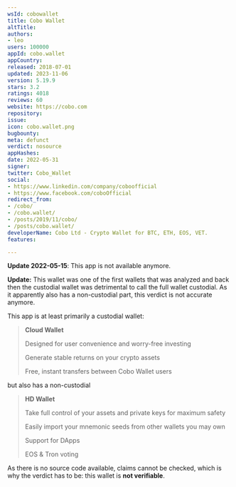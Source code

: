 ```yaml
---
wsId: cobowallet
title: Cobo Wallet
altTitle: 
authors:
- leo
users: 100000
appId: cobo.wallet
appCountry: 
released: 2018-07-01
updated: 2023-11-06
version: 5.19.9
stars: 3.2
ratings: 4018
reviews: 60
website: https://cobo.com
repository: 
issue: 
icon: cobo.wallet.png
bugbounty: 
meta: defunct
verdict: nosource
appHashes: 
date: 2022-05-31
signer: 
twitter: Cobo_Wallet
social:
- https://www.linkedin.com/company/coboofficial
- https://www.facebook.com/coboOfficial
redirect_from:
- /cobo/
- /cobo.wallet/
- /posts/2019/11/cobo/
- /posts/cobo.wallet/
developerName: Cobo Ltd - Crypto Wallet for BTC, ETH, EOS, VET.
features: 

---
```


**Update 2022-05-15**: This app is not available anymore.

**Update:** This wallet was one of the first wallets that was analyzed and back
then the custodial wallet was detrimental to call the full wallet custodial.
As it apparently also has a non-custodial part, this verdict is not accurate
anymore.

This app is at least primarily a custodial wallet:

> **Cloud Wallet**
> 
> Designed for user convenience and worry-free investing
> 
> Generate stable returns on your crypto assets
> 
> Free, instant transfers between Cobo Wallet users

but also has a non-custodial

> **HD Wallet**
> 
> Take full control of your assets and private keys for maximum safety
> 
> Easily import your mnemonic seeds from other wallets you may own
> 
> Support for DApps
> 
> EOS & Tron voting

As there is no source code available, claims cannot be checked, which is why the
verdict has to be: this wallet is **not verifiable**.
